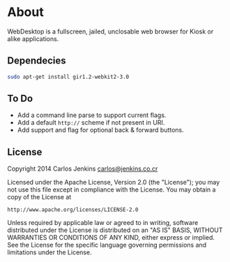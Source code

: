 About
=====

WebDesktop is a fullscreen, jailed, unclosable web browser for Kiosk or alike applications.


Dependecies
-----------

```sh
sudo apt-get install gir1.2-webkit2-3.0
```

To Do
-----

- Add a command line parse to support current flags.
- Add a default ``http://`` scheme if not present in URI.
- Add support and flag for optional back & forward buttons.


License
-------

Copyright 2014 Carlos Jenkins <carlos@jenkins.co.cr>

Licensed under the Apache License, Version 2.0 (the "License");
you may not use this file except in compliance with the License.
You may obtain a copy of the License at

    http://www.apache.org/licenses/LICENSE-2.0

Unless required by applicable law or agreed to in writing, software
distributed under the License is distributed on an "AS IS" BASIS,
WITHOUT WARRANTIES OR CONDITIONS OF ANY KIND, either express or implied.
See the License for the specific language governing permissions and
limitations under the License.
```

